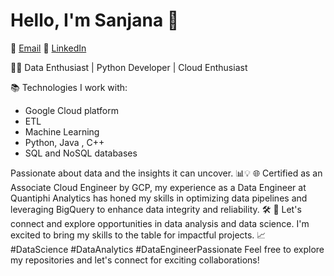# Hello, I'm Sanjana  👋


📧 [Email](mailto:sanjana.oned@gmail.com)
📝 [LinkedIn](www.linkedin.com/in/sanjana1venkatesh)

👨‍💻 Data Enthusiast | Python Developer | Cloud Enthusiast

📚 Technologies I work with:
- Google Cloud platform
- ETL
- Machine Learning
- Python, Java , C++
- SQL and NoSQL databases

Passionate about data and the insights it can uncover. 📊💡 
🌐 Certified as an Associate Cloud Engineer by GCP, my experience as a Data Engineer at Quantiphi Analytics has honed my skills in optimizing data pipelines and leveraging BigQuery to enhance data integrity and reliability. 🛠️ 
🚀 Let's connect and explore opportunities in data analysis and data science. I'm excited to bring my skills to the table for impactful projects. 📈 #DataScience #DataAnalytics #DataEngineerPassionate
Feel free to explore my repositories and let's connect for exciting collaborations!

